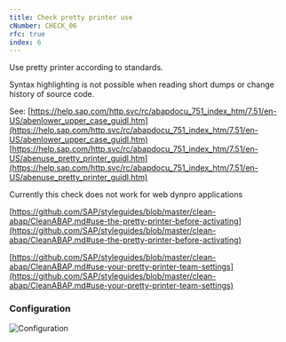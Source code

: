 ```yaml
---
title: Check pretty printer use
cNumber: CHECK_06
rfc: true
index: 6
---
```


Use pretty printer according to standards.

Syntax highlighting is not possible when reading short dumps
or change history of source code.

See:
[https://help.sap.com/http.svc/rc/abapdocu_751_index_htm/7.51/en-US/abenlower_upper_case_guidl.htm](https://help.sap.com/http.svc/rc/abapdocu_751_index_htm/7.51/en-US/abenlower_upper_case_guidl.htm)
[https://help.sap.com/http.svc/rc/abapdocu_751_index_htm/7.51/en-US/abenuse_pretty_printer_guidl.htm](https://help.sap.com/http.svc/rc/abapdocu_751_index_htm/7.51/en-US/abenuse_pretty_printer_guidl.htm)

Currently this check does not work for web dynpro applications

[https://github.com/SAP/styleguides/blob/master/clean-abap/CleanABAP.md#use-the-pretty-printer-before-activating](https://github.com/SAP/styleguides/blob/master/clean-abap/CleanABAP.md#use-the-pretty-printer-before-activating)

[https://github.com/SAP/styleguides/blob/master/clean-abap/CleanABAP.md#use-your-pretty-printer-team-settings](https://github.com/SAP/styleguides/blob/master/clean-abap/CleanABAP.md#use-your-pretty-printer-team-settings)

### Configuration
![Configuration](/img/06_conf.png)
